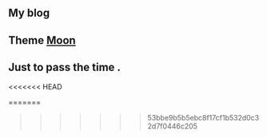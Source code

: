 ## My blog

## Theme [Moon](https://github.com/TaylanTatli/Moon)

## Just to pass the time .

<<<<<<< HEAD

=======
>>>>>>> 53bbe9b5b5ebc8f17cf1b532d0c32d7f0446c205
